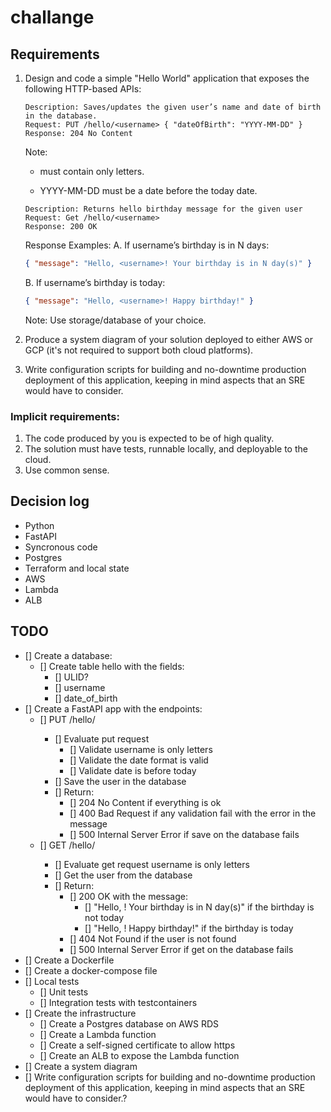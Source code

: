 # challange

## Requirements

1.  Design and code a simple "Hello World" application that exposes the following
    HTTP-based APIs:

    ```
    Description: Saves/updates the given user’s name and date of birth in the database.
    Request: PUT /hello/<username> { "dateOfBirth": "YYYY-MM-DD" }
    Response: 204 No Content
    ```

    Note:

    - <username> must contain only letters.

    - YYYY-MM-DD must be a date before the today date.

    ```
    Description: Returns hello birthday message for the given user
    Request: Get /hello/<username>
    Response: 200 OK
    ```

    Response Examples:
    A. If username’s birthday is in N days:

    ```json
    { "message": "Hello, <username>! Your birthday is in N day(s)" }
    ```

    B. If username’s birthday is today:

    ```json
    { "message": "Hello, <username>! Happy birthday!" }
    ```

    Note: Use storage/database of your choice.

2.  Produce a system diagram of your solution deployed to either AWS or GCP (it's not required to support both cloud platforms).

3.  Write configuration scripts for building and no-downtime production deployment of this application, keeping in mind aspects that an SRE would have to consider.

### Implicit requirements:

1. The code produced by you is expected to be of high quality.
2. The solution must have tests, runnable locally, and deployable to the cloud.
3. Use common sense.

## Decision log

- Python
- FastAPI
- Syncronous code
- Postgres
- Terraform and local state
- AWS
- Lambda
- ALB

## TODO

- [] Create a database:
  - [] Create table hello with the fields:
    - [] ULID?
    - [] username
    - [] date_of_birth
- [] Create a FastAPI app with the endpoints:
  - [] PUT /hello/<username>
    - [] Evaluate put request
      - [] Validate username is only letters
      - [] Validate the date format is valid
      - [] Validate date is before today
    - [] Save the user in the database
    - [] Return:
      - [] 204 No Content if everything is ok
      - [] 400 Bad Request if any validation fail with the error in the message
      - [] 500 Internal Server Error if save on the database fails
  - [] GET /hello/<username>
    - [] Evaluate get request username is only letters
    - [] Get the user from the database
    - [] Return:
      - [] 200 OK with the message:
        - [] "Hello, <username>! Your birthday is in N day(s)" if the birthday is not today
        - [] "Hello, <username>! Happy birthday!" if the birthday is today
      - [] 404 Not Found if the user is not found
      - [] 500 Internal Server Error if get on the database fails
- [] Create a Dockerfile
- [] Create a docker-compose file
- [] Local tests
  - [] Unit tests
  - [] Integration tests with testcontainers
- [] Create the infrastructure
  - [] Create a Postgres database on AWS RDS
  - [] Create a Lambda function
  - [] Create a self-signed certificate to allow https
  - [] Create an ALB to expose the Lambda function
- [] Create a system diagram
- [] Write configuration scripts for building and no-downtime production deployment of this application, keeping in mind aspects that an SRE would have to consider.?

